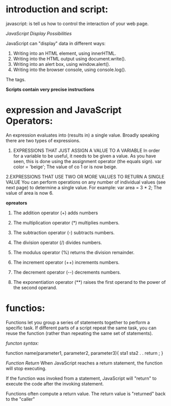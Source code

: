 # introduction and script:
 
 javascript: is tell us how to control the interaction of your web page.

 *JavaScript Display Possibilities*

JavaScript can "display" data in different ways:

1. Writing into an HTML element, using innerHTML. 
2. Writing into the HTML output using document.write().
3. Writing into an alert box, using window.alert().
4. Writing into the browser console, using console.log().

The <script> Tag
In HTML, JavaScript code must be inserted between <script> and </script> tags.

**Scripts contain very precise instructions**

# expression and JavaScript Operators:
 
 An expression evaluates into (results in) a single value. Broadly speaking
there are two types of expressions. 

1. EXPRESSIONS THAT JUST ASSIGN A VALUE TO A VARIABLE
In order for a variable to be useful, it needs to be
given a value. As you have seen, this is done using
the assignment operator (the equals sign).
var color = 'beige';
The value of co 1 or is now beige.

2.EXPRESSIONS THAT USE TWO OR MORE VALUES TO RETURN A SINGLE VALUE
You can perform operations on any number of
individual values (see next page) to determine a
single value. For example:
var area = 3 * 2;
The value of area is now 6. 
  
 **opreators**
 1. The addition operator (+) adds numbers 

 2. The multiplication operator (*) multiplies numbers.

3. The subtraction operator (-) subtracts numbers.

4. The division operator (/) divides numbers.

5. The modulus operator (%) returns the division remainder.

6. The increment operator (++) increments numbers.

7. The decrement operator (--) decrements numbers.

7. The exponentiation operator (**) raises the first operand to the power of the second operand.


 # functios:
  Functions let you group a series of statements together to perform a
specific task. If different parts of a script repeat the same task, you can
reuse the function (rather than repeating the same set of statements).

 *functon syntax:*

 function name(parameter1, parameter2, parameter3){
     sta1
     sta2 
     .
     .
     return ;
 }

*Function Return*
When JavaScript reaches a return statement, the function will stop executing.

If the function was invoked from a statement, JavaScript will "return" to execute the code after the invoking statement.

Functions often compute a return value. The return value is "returned" back to the "caller"




  
